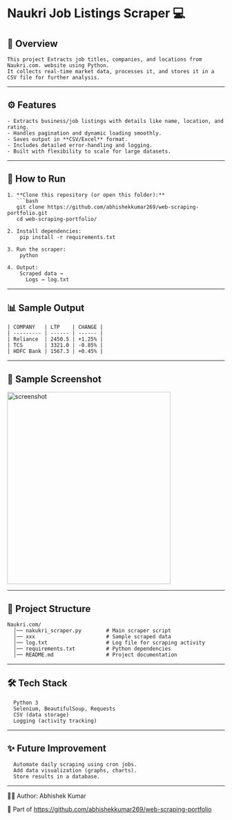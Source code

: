 # Naukri Job Listings Scraper 💻

## 📌 Overview
    This project Extracts job titles, companies, and locations from Naukri.com. website using Python.  
    It collects real-time market data, processes it, and stores it in a CSV file for further analysis.

---

## ⚙️ Features
    - Extracts business/job listings with details like name, location, and rating.  
    - Handles pagination and dynamic loading smoothly.  
    - Saves output in **CSV/Excel** format.  
    - Includes detailed error-handling and logging.  
    - Built with flexibility to scale for large datasets.

---

## 🚀 How to Run

    1. **Clone this repository (or open this folder):**
       ```bash
       git clone https://github.com/abhishekkumar269/web-scraping-portfolio.git
       cd web-scraping-portfolio/
    
    2. Install dependencies:
        pip install -r requirements.txt
    
    3. Run the scraper:
        python 
    
    4. Output:
        Scraped data → 
          Logs → log.txt

---

## 📊 Sample Output

    | COMPANY   | LTP    | CHANGE |
    | --------- | ------ | ------ |
    | Reliance  | 2450.5 | +1.25% |
    | TCS       | 3321.0 | -0.85% |
    | HDFC Bank | 1567.3 | +0.45% |
    

---
## 📸 Sample Screenshot

<img width="378" height="445" alt="screenshot" src="https://github.com/user-attachments/assets/533ec6a7-86a4-450e-8ce7-04ba9e65a651" />

---
## 📂 Project Structure
      
    Naukri.com/
      │── nakukri_scraper.py        # Main scraper script
      │── xxx                       # Sample scraped data
      │── log.txt                   # Log file for scraping activity
      │── requirements.txt          # Python dependencies
      │── README.md                 # Project documentation
---

## 🛠️ Tech Stack

      Python 3
      Selenium, BeautifulSoup, Requests  
      CSV (data storage)
      Logging (activity tracking)

---
## ✨ Future Improvement

      Automate daily scraping using cron jobs.
      Add data visualization (graphs, charts).
      Store results in a database.

---
👨‍💻 Author: Abhishek Kumar

  🔗 Part of https://github.com/abhishekkumar269/web-scraping-portfolio
